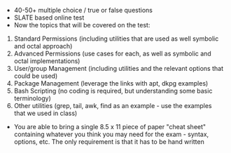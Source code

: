 - 40-50+ multiple choice / true or false questions
- SLATE based online test
- Now the topics that will be covered on the test:

1. Standard Permissions (including utilities that are used as well symbolic and octal approach)
2. Advanced Permissions (use cases for each, as well as symbolic and octal implementations) 
3. User/group Management (including utilities and the relevant options that could be used)
4. Package Management (leverage the links with apt, dkpg examples)
5. Bash Scripting (no coding is required, but understanding some basic terminology)
6. Other utilities (grep, tail, awk, find as an example - use the examples that we used in class)

- You are able to bring a single 8.5 x 11 piece of paper "cheat sheet" containing whatever you think you may need for the exam - syntax, options, etc. The only requirement is that it has to be hand written
